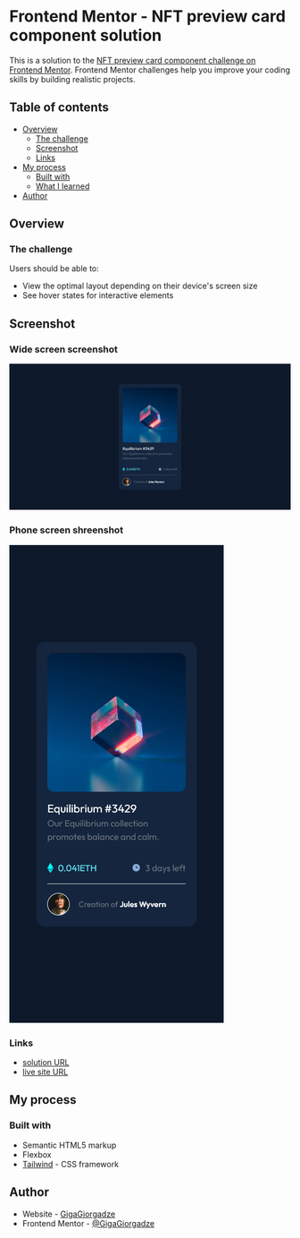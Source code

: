 # Frontend Mentor - NFT preview card component solution

This is a solution to the [NFT preview card component challenge on Frontend Mentor](https://www.frontendmentor.io/challenges/nft-preview-card-component-SbdUL_w0U). Frontend Mentor challenges help you improve your coding skills by building realistic projects. 

## Table of contents

- [Overview](#overview)
  - [The challenge](#the-challenge)
  - [Screenshot](#screenshot)
  - [Links](#links)
- [My process](#my-process)
  - [Built with](#built-with)
  - [What I learned](#what-i-learned)
- [Author](#author)


## Overview

### The challenge

Users should be able to:

- View the optimal layout depending on their device's screen size
- See hover states for interactive elements

## Screenshot

### Wide screen screenshot
![](./images/ss.png)
### Phone screen shreenshot
![](./images/Mss.png)

### Links

- [solution URL](https://www.frontendmentor.io/solutions/nft-preview-card-component-with-tailwind-fgqnmgqBH)
- [live site URL](https://gigagiorgadze.github.io/NFT-preview-card-component-challenge-hub/)

## My process

### Built with

- Semantic HTML5 markup
- Flexbox
- [Tailwind](https://tailwindcss.com/) - CSS framework

## Author

- Website - [GigaGiorgadze](https://gigagiorgadze.github.io/personal-portfolio/)
- Frontend Mentor - [@GigaGiorgadze](https://www.frontendmentor.io/profile/GigaGiorgadze)

